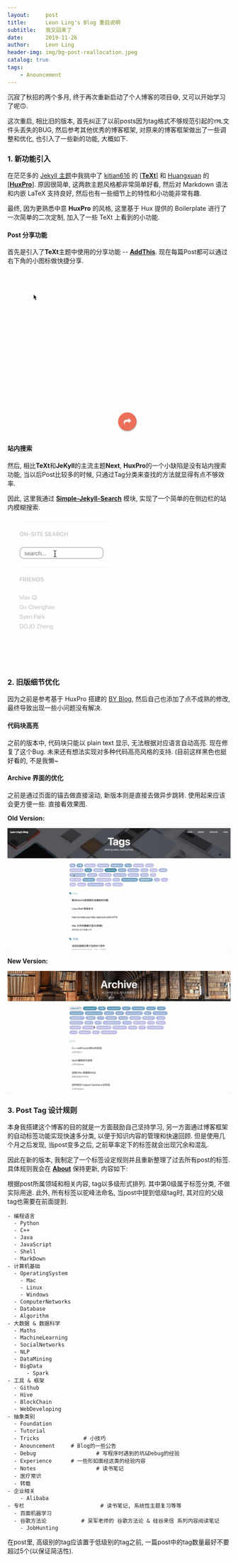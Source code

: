 ```yaml
---
layout:     post
title:      Leon Ling's Blog 重启说明
subtitle:   我又回来了
date:       2019-11-26
author:     Leon Ling
header-img: img/bg-post-reallocation.jpeg
catalog: true
tags:
    - Anouncement
---
```


沉寂了秋招的两个多月, 终于再次重新启动了个人博客的项目😅, 又可以开始学习了呢🙃.

这次重启, 相比旧的版本, 首先纠正了以前posts因为tag格式不够规范引起的`YML`文件头丢失的BUG, 然后参考其他优秀的博客框架, 对原来的博客框架做出了一些调整和优化, 也引入了一些新的功能, 大概如下.

### 1. 新功能引入

在茫茫多的 [Jekyll 主题](http://jekyllthemes.org/)中我挑中了 [kitian616](https://github.com/kitian616) 的 [[**TeXt**](https://tianqi.name/jekyll-TeXt-theme/)] 和 [Huangxuan]() 的 [[**HuxPro**](https://github.com/Huxpro/huxpro.github.io)]. 原因很简单, 这两款主题风格都非常简单好看, 然后对 Markdown 语法和内嵌 LaTeX 支持良好, 然后也有一些细节上的特性和小功能非常有趣.

最终, 因为更熟悉中意 **HuxPro** 的风格, 这里基于 Hux 提供的 Boilerplate 进行了一次简单的二次定制, 加入了一些 TeXt 上看到的小功能.

#### Post 分享功能

首先是引入了**TeXt**主题中使用的分享功能 -- [**AddThis**](https://www.addthis.com/). 现在每篇Post都可以通过右下角的小图标做快捷分享.

<img src="../img/in-post/2019-11-26-Blog-重启声明/2019-11-28_18-49-44.gif" width="300" />

#### 站内搜索

然后, 相比**TeXt**和**JeKyll**的主流主题**Next**, **HuxPro**的一个小缺陷是没有站内搜索功能, 当以后Post比较多的时候, 只通过Tag分类来查找的方法就显得有点不够效率. 

因此, 这里我通过 [**Simple-Jekyll-Search**](https://github.com/christian-fei/Simple-Jekyll-Search) 模块, 实现了一个简单的在侧边栏的站内模糊搜索.

<img src="../img/in-post/2019-11-26-Blog-重启声明/2019-11-28_19-24-15.gif" width="250" />

### 2. 旧版细节优化

因为之前是参考基于 HuxPro 搭建的 [BY Blog](https://github.com/qiubaiying/qiubaiying.github.io), 然后自己也添加了点不成熟的修改, 最终导致出现一些小问题没有解决.

#### 代码块高亮

之前的版本中, 代码块只能以 plain text 显示, 无法根据对应语言自动高亮. 现在修复了这个Bug. 未来还有想法实现对多种代码高亮风格的支持. (目前这样黑色也挺好看的, 不是我懒~

#### Archive 界面的优化

之前是通过页面的锚去做直接滚动, 新版本则是直接去做异步跳转. 使用起来应该会更方便一些. 
直接看效果图.

**Old Version:**

![2019-11-28_19-51-40](../img/in-post/2019-11-26-Blog-重启声明/2019-11-28_19-51-40.gif)

**New Version:**

![2019-11-28_19-53-30](../img/in-post/2019-11-26-Blog-重启声明/2019-11-28_19-53-30.gif)

### 3. Post Tag 设计规则

本身我搭建这个博客的目的就是一方面鼓励自己坚持学习, 另一方面通过博客框架的自动标签功能实现快速多分类, 以便于知识内容的管理和快速回顾. 但是使用几个月之后发现, 当post变多之后, 之前草率定下的标签就会出现冗余和混乱.

因此在新的版本, 我制定了一个标签设定规则并且重新整理了过去所有post的标签. 具体规则我会在 [**About**](https://lyonling.github.io/about/) 保持更新, 内容如下:

根据post所属领域和相关内容, tag以多级形式排列. 其中第0级属于标签分类, 不做实际用途.
此外, 所有标签以驼峰法命名, 当post中提到低级tag时, 其对应的父级tag也需要在前面提到.

```pseudocode
- 编程语言
  - Python
  - C++
  - Java
  - JavaScript
  - Shell
  - MarkDown
- 计算机基础
  - OperatingSystem
    - Mac
    - Linux
    - Windows
  - ComputerNetworks
  - Database
  - Algorithm
- 大数据 & 数据科学
  - Maths
  - MachineLearning
  - SocialNetworks
  - NLP
  - DataMining
  - BigData
	  - Spark
- 工具 & 框架
  - Github
  - Hive
  - BlockChain
  - WebDeveloping
- 抽象类别
  - Foundation
  - Tutorial
  - Tricks				# 小技巧
  - Anouncement		# Blog的一些公告
  - Debug					# 写程序时遇到的坑&Debug的经验
  - Experience		# 一些形如面经这类的经验内容
  - Notes					# 读书笔记
  - 医疗常识
  - 转载
- 企业相关
	- Alibaba
- 专栏						# 读书笔记, 系统性主题复习等等
  - 百面机器学习
  - 谷歌方法论			# 吴军老师的 谷歌方法论 & 硅谷来信 系列内容阅读笔记
	- JobHunting
```



在post里, 高级别的tag应该置于低级别的tag之前, 一篇post中的tag数量最好不要超过5个(以保证简洁性).